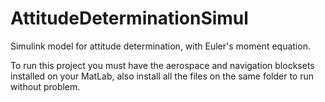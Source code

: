 # AttitudeDeterminationSimul
Simulink model for attitude determination, with Euler's moment equation.

To run this project you must have the aerospace and navigation blocksets installed on your MatLab, also install all the files on the same folder to run without problem.